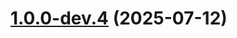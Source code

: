 # [1.0.0-dev.4](https://github.com/ajkirwan1/ICareApp/compare/v1.0.0-dev.3...v1.0.0-dev.4) (2025-07-12)
